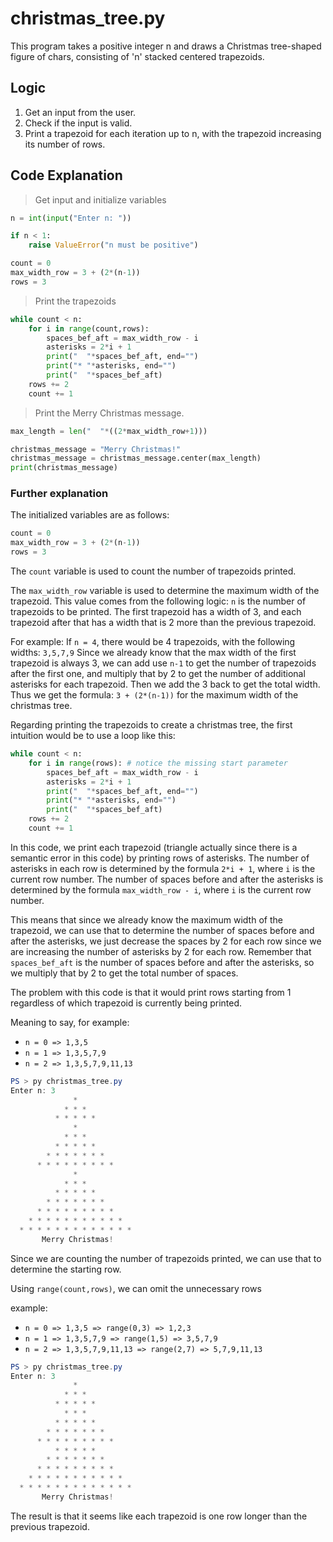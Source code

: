 # christmas_tree.py

This program takes a positive integer n and draws a Christmas tree-shaped figure of chars, consisting of 'n' stacked centered trapezoids.

## Logic

1. Get an input from the user.
2. Check if the input is valid.
3. Print a trapezoid for each iteration up to n, with the trapezoid increasing its number of rows.

## Code Explanation

> Get input and initialize variables

```python
n = int(input("Enter n: "))

if n < 1:
    raise ValueError("n must be positive")

count = 0
max_width_row = 3 + (2*(n-1))
rows = 3
```

> Print the trapezoids

```python
while count < n:
    for i in range(count,rows):
        spaces_bef_aft = max_width_row - i
        asterisks = 2*i + 1
        print("  "*spaces_bef_aft, end="")
        print("* "*asterisks, end="")
        print("  "*spaces_bef_aft)
    rows += 2
    count += 1
```

> Print the Merry Christmas message.

```python
max_length = len("  "*((2*max_width_row+1)))

christmas_message = "Merry Christmas!"
christmas_message = christmas_message.center(max_length)
print(christmas_message)
```

### Further explanation

The initialized variables are as follows:

```python
count = 0
max_width_row = 3 + (2*(n-1))
rows = 3
```

The `count` variable is used to count the number of trapezoids printed.

The `max_width_row` variable is used to determine the maximum width of the trapezoid. This value comes from the following logic:
`n` is the number of trapezoids to be printed. The first trapezoid has a width of 3, and each trapezoid after that has a width that is 2 more than the previous trapezoid.

For example: If `n = 4`, there would be 4 trapezoids, with the following widths: `3,5,7,9`
Since we already know that the max width of the first trapezoid is always 3, we can add use `n-1` to get the number of trapezoids after the first one, and multiply that by 2 to get the number of additional asterisks for each trapezoid. Then we add the 3 back to get the total width.
Thus we get the formula: `3 + (2*(n-1))` for the maximum width of the christmas tree.

Regarding printing the trapezoids to create a christmas tree, the first intuition would be to use a loop like this:

```python
while count < n:
    for i in range(rows): # notice the missing start parameter
        spaces_bef_aft = max_width_row - i
        asterisks = 2*i + 1
        print("  "*spaces_bef_aft, end="")
        print("* "*asterisks, end="")
        print("  "*spaces_bef_aft)
    rows += 2
    count += 1
```

In this code, we print each trapezoid (triangle actually since there is a semantic error in this code) by printing rows of asterisks. The number of asterisks in each row is determined by the formula `2*i + 1`, where `i` is the current row number. The number of spaces before and after the asterisks is determined by the formula `max_width_row - i`, where `i` is the current row number.

This means that since we already know the maximum width of the trapezoid, we can use that to determine the number of spaces before and after the asterisks, we just decrease the spaces by 2 for each row since we are increasing the number of asterisks by 2 for each row. Remember that `spaces_bef_aft` is the number of spaces before and after the asterisks, so we multiply that by 2 to get the total number of spaces.

The problem with this code is that it would print rows starting from 1 regardless of which trapezoid is currently being printed.

Meaning to say, for example:

- `n = 0 => 1,3,5`
- `n = 1 => 1,3,5,7,9`
- `n = 2 => 1,3,5,7,9,11,13`

```powershell
PS > py christmas_tree.py
Enter n: 3
              *
            * * *
          * * * * *
              *
            * * *
          * * * * *
        * * * * * * *
      * * * * * * * * *
              *
            * * *
          * * * * *
        * * * * * * *
      * * * * * * * * *
    * * * * * * * * * * *
  * * * * * * * * * * * * *
       Merry Christmas!
```

Since we are counting the number of trapezoids printed, we can use that to determine the starting row.

Using `range(count,rows)`, we can omit the unnecessary rows

example:

- `n = 0 => 1,3,5 => range(0,3) => 1,2,3`
- `n = 1 => 1,3,5,7,9 => range(1,5) => 3,5,7,9`
- `n = 2 => 1,3,5,7,9,11,13 => range(2,7) => 5,7,9,11,13`

```powershell
PS > py christmas_tree.py
Enter n: 3
              *
            * * *
          * * * * *
            * * *
          * * * * *
        * * * * * * *
      * * * * * * * * *
          * * * * *
        * * * * * * *
      * * * * * * * * *
    * * * * * * * * * * *
  * * * * * * * * * * * * *
       Merry Christmas!
```

The result is that it seems like each trapezoid is one row longer than the previous trapezoid.
